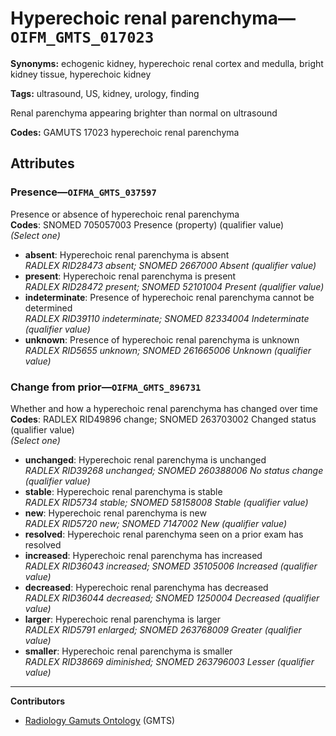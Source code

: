 # Hyperechoic renal parenchyma—`OIFM_GMTS_017023`

**Synonyms:** echogenic kidney, hyperechoic renal cortex and medulla, bright kidney tissue, hyperechoic kidney

**Tags:** ultrasound, US, kidney, urology, finding

Renal parenchyma appearing brighter than normal on ultrasound

**Codes:** GAMUTS 17023 hyperechoic renal parenchyma

## Attributes

### Presence—`OIFMA_GMTS_037597`

Presence or absence of hyperechoic renal parenchyma  
**Codes**: SNOMED 705057003 Presence (property) (qualifier value)  
*(Select one)*

- **absent**: Hyperechoic renal parenchyma is absent  
_RADLEX RID28473 absent; SNOMED 2667000 Absent (qualifier value)_
- **present**: Hyperechoic renal parenchyma is present  
_RADLEX RID28472 present; SNOMED 52101004 Present (qualifier value)_
- **indeterminate**: Presence of hyperechoic renal parenchyma cannot be determined  
_RADLEX RID39110 indeterminate; SNOMED 82334004 Indeterminate (qualifier value)_
- **unknown**: Presence of hyperechoic renal parenchyma is unknown  
_RADLEX RID5655 unknown; SNOMED 261665006 Unknown (qualifier value)_

### Change from prior—`OIFMA_GMTS_896731`

Whether and how a hyperechoic renal parenchyma has changed over time  
**Codes**: RADLEX RID49896 change; SNOMED 263703002 Changed status (qualifier value)  
*(Select one)*

- **unchanged**: Hyperechoic renal parenchyma is unchanged  
_RADLEX RID39268 unchanged; SNOMED 260388006 No status change (qualifier value)_
- **stable**: Hyperechoic renal parenchyma is stable  
_RADLEX RID5734 stable; SNOMED 58158008 Stable (qualifier value)_
- **new**: Hyperechoic renal parenchyma is new  
_RADLEX RID5720 new; SNOMED 7147002 New (qualifier value)_
- **resolved**: Hyperechoic renal parenchyma seen on a prior exam has resolved  
- **increased**: Hyperechoic renal parenchyma has increased  
_RADLEX RID36043 increased; SNOMED 35105006 Increased (qualifier value)_
- **decreased**: Hyperechoic renal parenchyma has decreased  
_RADLEX RID36044 decreased; SNOMED 1250004 Decreased (qualifier value)_
- **larger**: Hyperechoic renal parenchyma is larger  
_RADLEX RID5791 enlarged; SNOMED 263768009 Greater (qualifier value)_
- **smaller**: Hyperechoic renal parenchyma is smaller  
_RADLEX RID38669 diminished; SNOMED 263796003 Lesser (qualifier value)_

---

**Contributors**

- [Radiology Gamuts Ontology](https://gamuts.net/) (GMTS)